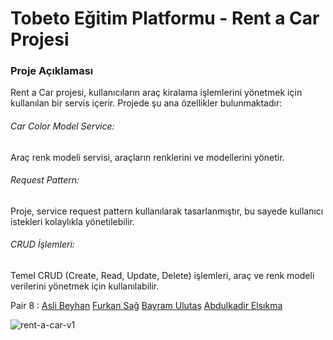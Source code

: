 <h1>Tobeto Eğitim Platformu - Rent a Car Projesi</h1>
<h3>Proje Açıklaması</h3>
<p>Rent a Car projesi, kullanıcıların araç kiralama işlemlerini yönetmek için kullanılan bir servis içerir. Projede şu ana özellikler bulunmaktadır:</p>
<h6>Car Color Model Service:</h6> <p>Araç renk modeli servisi, araçların renklerini ve modellerini yönetir.</p>
<h6>Request Pattern:</h6> <p>Proje, service request pattern kullanılarak tasarlanmıştır, bu sayede kullanıcı istekleri kolaylıkla yönetilebilir.</p>
<h6>CRUD İşlemleri:</h6> <p>Temel CRUD (Create, Read, Update, Delete) işlemleri, araç ve renk modeli verilerini yönetmek için kullanılabilir.</p>

Pair 8 : 
[Asli Beyhan](https://github.com/aslibeyhan)
[Furkan Sağ](https://github.com/frknsagg/)
[Bayram Ulutaş](https://github.com/byulutas)
[Abdulkadir Elsıkma](https://github.com/Homunculum)


![rent-a-car-v1](https://github.com/Homunculum/rent-a-car-v1/assets/127428453/eafa2aa3-71f0-45d0-92da-889c9160f0f2)
